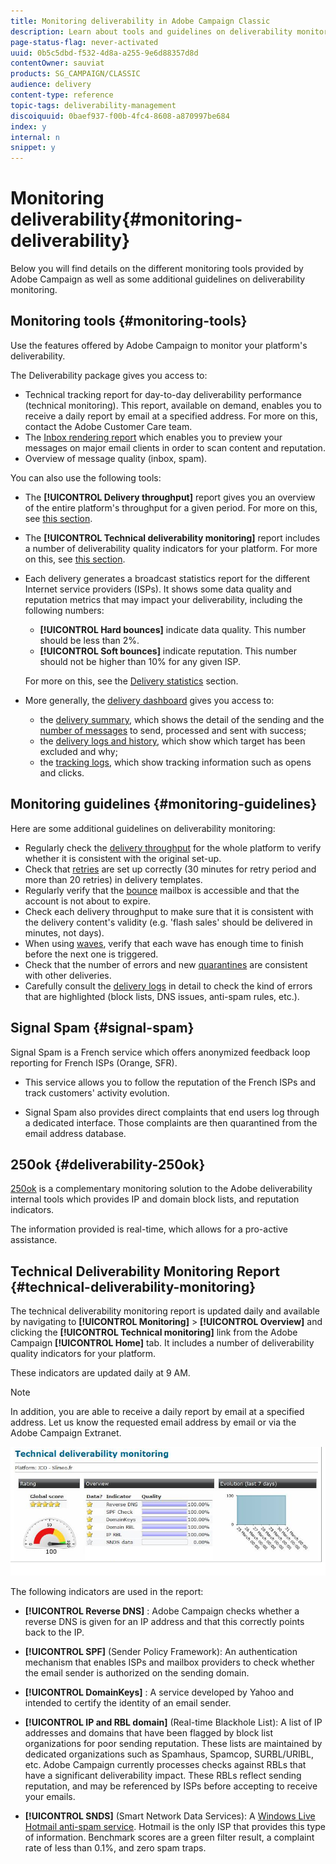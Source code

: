 ```yaml
---
title: Monitoring deliverability in Adobe Campaign Classic
description: Learn about tools and guidelines on deliverability monitoring in Adobe Campaign Classic.
page-status-flag: never-activated
uuid: 0b5c5dbd-f532-4d8a-a255-9e6d88357d8d
contentOwner: sauviat
products: SG_CAMPAIGN/CLASSIC
audience: delivery
content-type: reference
topic-tags: deliverability-management
discoiquuid: 0baef937-f00b-4fc4-8608-a870997be684
index: y
internal: n
snippet: y
---
```


# Monitoring deliverability{#monitoring-deliverability}

Below you will find details on the different monitoring tools provided by Adobe Campaign as well as some additional guidelines on deliverability monitoring.

## Monitoring tools {#monitoring-tools}

Use the features offered by Adobe Campaign to monitor your platform's deliverability.

The Deliverability package gives you access to:

* Technical tracking report for day-to-day deliverability performance (technical monitoring). This report, available on demand, enables you to receive a daily report by email at a specified address. For more on this, contact the Adobe Customer Care team.
* The [Inbox rendering report](../../delivery/using/inbox-rendering.md) which enables you to preview your messages on major email clients in order to scan content and reputation.
* Overview of message quality (inbox, spam).

You can also use the following tools:

* The **[!UICONTROL Delivery throughput]** report gives you an overview of the entire platform's throughput for a given period. For more on this, see [this section](../../reporting/using/global-reports.md#delivery-throughput).
* The **[!UICONTROL Technical deliverability monitoring]** report includes a number of deliverability quality indicators for your platform. For more on this, see [this section](#technical-deliverability-monitoring).
* Each delivery generates a broadcast statistics report for the different Internet service providers (ISPs). It shows some data quality and reputation metrics that may impact your deliverability, including the following numbers:
    * **[!UICONTROL Hard bounces]** indicate data quality. This number should be less than 2%.
    * **[!UICONTROL Soft bounces]** indicate reputation. This number should not be higher than 10% for any given ISP.
    
    For more on this, see the [Delivery statistics](../../reporting/using/global-reports.md#delivery-statistics) section.
* More generally, the [delivery dashboard](../../delivery/using/monitoring-a-delivery.md#delivery-dashboard) gives you access to:
    * the [delivery summary](../../delivery/using/monitoring-a-delivery.md#delivery-summary), which shows the detail of the sending and the [number of messages](../../delivery/using/monitoring-a-delivery.md#number-of-messages-sent) to send, processed and sent with success;
    * the [delivery logs and history](../../delivery/using/monitoring-a-delivery.md#delivery-logs-and-history), which show which target has been excluded and why;
    * the [tracking logs](../../delivery/using/monitoring-a-delivery.md#tracking-logs), which show tracking information such as opens and clicks.

## Monitoring guidelines {#monitoring-guidelines}

Here are some additional guidelines on deliverability monitoring:

* Regularly check the [delivery throughput](../../reporting/using/global-reports.md#delivery-throughput) for the whole platform to verify whether it is consistent with the original set-up.
* Check that [retries](../../delivery/using/understanding-delivery-failures.md#retries-after-a-delivery-temporary-failure) are set up correctly (30 minutes for retry period and more than 20 retries) in delivery templates.
* Regularly verify that the [bounce](../../delivery/using/understanding-delivery-failures.md#bounce-mail-management) mailbox is accessible and that the account is not about to expire.
* Check each delivery throughput to make sure that it is consistent with the delivery content's validity (e.g. 'flash sales' should be delivered in minutes, not days).
* When using [waves](../../delivery/using/steps-sending-the-delivery.md#sending-using-multiple-waves), verify that each wave has enough time to finish before the next one is triggered.
* Check that the number of errors and new [quarantines](../../delivery/using/understanding-quarantine-management.md) are consistent with other deliveries.
* Carefully consult the [delivery logs](../../delivery/using/monitoring-a-delivery.md#delivery-logs-and-history) in detail to check the kind of errors that are highlighted (block lists, DNS issues, anti-spam rules, etc.).

## Signal Spam {#signal-spam}

Signal Spam is a French service which offers anonymized feedback loop reporting for French ISPs (Orange, SFR).

* This service allows you to follow the reputation of the French ISPs and track customers' activity evolution.

* Signal Spam also provides direct complaints that end users log through a dedicated interface. Those complaints are then quarantined from the email address database.

## 250ok {#deliverability-250ok}

[250ok](https://250ok.com/) is a complementary monitoring solution to the Adobe deliverability internal tools which provides IP and domain block lists, and reputation indicators.

The information provided is real-time, which allows for a pro-active assistance.

## Technical Deliverability Monitoring Report {#technical-deliverability-monitoring}

The technical deliverability monitoring report is updated daily and available by navigating to **[!UICONTROL Monitoring]** > **[!UICONTROL Overview]** and clicking the **[!UICONTROL Technical monitoring]** link from the Adobe Campaign **[!UICONTROL Home]** tab. It includes a number of deliverability quality indicators for your platform.

These indicators are updated daily at 9 AM.

>[!NOTE]
>
>In addition, you are able to receive a daily report by email at a specified address. Let us know the requested email address by email or via the Adobe Campaign Extranet.

![](assets/s_tn_del_monitoring.png)

The following indicators are used in the report:

* **[!UICONTROL Reverse DNS]** : Adobe Campaign checks whether a reverse DNS is given for an IP address and that this correctly points back to the IP.

* **[!UICONTROL SPF]** (Sender Policy Framework): An authentication mechanism that enables ISPs and mailbox providers to check whether the email sender is authorized on the sending domain.
    
* **[!UICONTROL DomainKeys]** : A service developed by Yahoo and intended to certify the identity of an email sender.

* **[!UICONTROL IP and RBL domain]** (Real-time Blackhole List): A list of IP addresses and domains that have been flagged by block list organizations for poor sending reputation. These lists are maintained by dedicated organizations such as Spamhaus, Spamcop, SURBL/URIBL, etc. Adobe Campaign currently processes checks against RBLs that have a significant deliverability impact. These RBLs reflect sending reputation, and may be referenced by ISPs before accepting to receive your emails.

* **[!UICONTROL SNDS]** (Smart Network Data Services): A [Windows Live Hotmail anti-spam service](https://sendersupport.olc.protection.outlook.com/snds/FAQ.aspx). Hotmail is the only ISP that provides this type of information. Benchmark scores are a green filter result, a complaint rate of less than 0.1%, and zero spam traps.

<!--### Delivery Reports - Broadcast Statistics {#broadcast-statistics}

Each delivery will generate a broadcast statistics report when you open a delivery in the “Deliveries List”, which includes some reputation metrics that may impact your deliverability.-->
